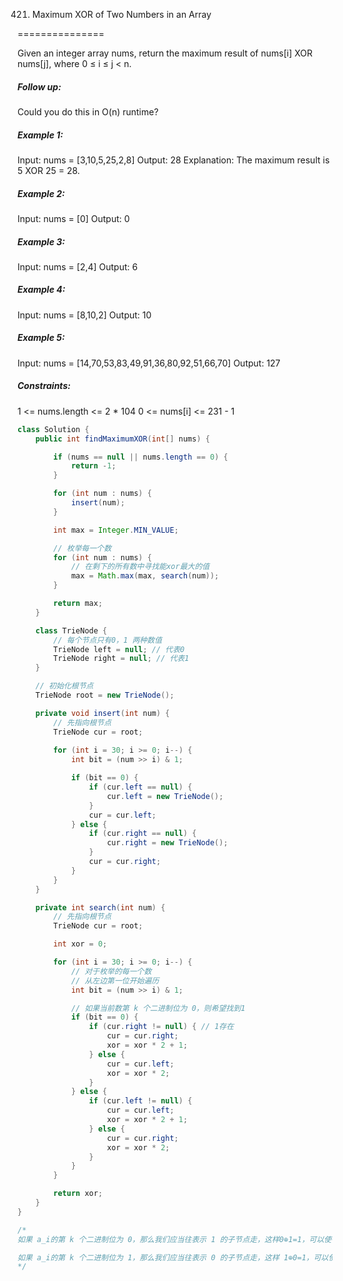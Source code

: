 421. Maximum XOR of Two Numbers in an Array

===============

Given an integer array nums, return the maximum result of nums[i] XOR nums[j], where 0 ≤ i ≤ j < n.

##### Follow up: 

Could you do this in O(n) runtime? 

##### Example 1:

Input: nums = [3,10,5,25,2,8]
Output: 28
Explanation: The maximum result is 5 XOR 25 = 28.

##### Example 2:

Input: nums = [0]
Output: 0

##### Example 3:

Input: nums = [2,4]
Output: 6

##### Example 4:

Input: nums = [8,10,2]
Output: 10

##### Example 5:

Input: nums = [14,70,53,83,49,91,36,80,92,51,66,70]
Output: 127

##### Constraints:

1 <= nums.length <= 2 * 104
0 <= nums[i] <= 231 - 1

```java
class Solution {
    public int findMaximumXOR(int[] nums) {

        if (nums == null || nums.length == 0) {
            return -1;
        }

        for (int num : nums) {
            insert(num);
        }

        int max = Integer.MIN_VALUE;

        // 枚举每一个数
        for (int num : nums) {
            // 在剩下的所有数中寻找能xor最大的值
            max = Math.max(max, search(num));
        }

        return max;
    }

    class TrieNode {
        // 每个节点只有0，1 两种数值
        TrieNode left = null; // 代表0
        TrieNode right = null; // 代表1
    }

    // 初始化根节点
    TrieNode root = new TrieNode();

    private void insert(int num) {
        // 先指向根节点
        TrieNode cur = root;
        
        for (int i = 30; i >= 0; i--) {
            int bit = (num >> i) & 1;

            if (bit == 0) {
                if (cur.left == null) {
                    cur.left = new TrieNode();
                }
                cur = cur.left;
            } else {
                if (cur.right == null) {
                    cur.right = new TrieNode();
                }
                cur = cur.right;
            }
        }
    }

    private int search(int num) {
        // 先指向根节点
        TrieNode cur = root;

        int xor = 0;

        for (int i = 30; i >= 0; i--) {
            // 对于枚举的每一个数
            // 从左边第一位开始遍历
            int bit = (num >> i) & 1;

            // 如果当前数第 k 个二进制位为 0，则希望找到1
            if (bit == 0) {
                if (cur.right != null) { // 1存在
                    cur = cur.right;
                    xor = xor * 2 + 1;
                } else {
                    cur = cur.left;
                    xor = xor * 2;
                }
            } else {
                if (cur.left != null) {
                    cur = cur.left;
                    xor = xor * 2 + 1;
                } else {
                    cur = cur.right;
                    xor = xor * 2;
                }
            }
        }

        return xor;
    }
}

/* 
如果 a_i的第 k 个二进制位为 0，那么我们应当往表示 1 的子节点走，这样0⊕1=1，可以使得 x 的第 k 个二进制位为 1。如果不存在表示 1 的子节点，那么我们只能往表示 0 的子节点走，x 的第 k 个二进制位为 0；

如果 a_i的第 k 个二进制位为 1，那么我们应当往表示 0 的子节点走，这样 1⊕0=1，可以使得 x 的第 k 个二进制位为 1。如果不存在表示 0 的子节点，那么我们只能往表示 1 的子节点走，x 的第 k 个二进制位为 0。
*/
```

